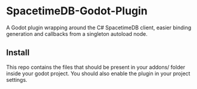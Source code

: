 # SpacetimeDB-Godot-Plugin

A Godot plugin wrapping around the C# SpacetimeDB client, easier binding generation and callbacks from a singleton autoload node.

## Install

This repo contains the files that should be present in your addons/ folder inside your godot project. You should also enable the plugin in your project settings.

